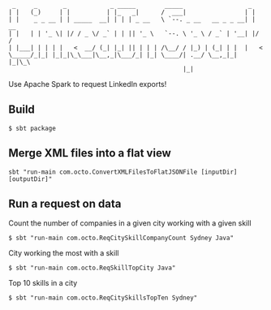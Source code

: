 ```
 _     _       _            _ _____        _____                  _    
| |   (_)     | |          | |_   _|      /  ___|                | |   
| |    _ _ __ | | _____  __| | | | _ __   \ `--. _ __   __ _ _ __| | __
| |   | | '_ \| |/ / _ \/ _` | | || '_ \   `--. \ '_ \ / _` | '__| |/ /
| |___| | | | |   <  __/ (_| |_| || | | | /\__/ / |_) | (_| | |  |   < 
\_____/_|_| |_|_|\_\___|\__,_|\___/_| |_| \____/| .__/ \__,_|_|  |_|\_\
                                                |_|
```

Use Apache Spark to request LinkedIn exports!

## Build

`$ sbt package`

## Merge XML files into a flat view

`sbt "run-main com.octo.ConvertXMLFilesToFlatJSONFile [inputDir] [outputDir]"`

## Run a request on data

Count the number of companies in a given city working with a given skill

`$ sbt "run-main com.octo.ReqCitySkillCompanyCount Sydney Java"`

City working the most with a skill

`$ sbt "run-main com.octo.ReqSkillTopCity Java"`

Top 10 skills in a city

`$ sbt "run-main com.octo.ReqCitySkillsTopTen Sydney"`
